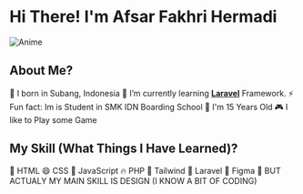 # Hi There! I'm Afsar Fakhri Hermadi

![Anime](https://media.giphy.com/media/v1.Y2lkPTc5MGI3NjExdzA1M3VjNGJtbXh4eTduYW51M250NjAxbGNpNDVlcjY5N2RveTd3YyZlcD12MV9naWZzX3NlYXJjaCZjdD1n/a6pzK009rlCak/giphy.gif)

## About Me?
👀 I born in Subang, Indonesia
🌱 I’m currently learning [**Laravel**](https://laravel.com) Framework.
⚡ Fun fact: Im is Student in SMK IDN Boarding School
📌 I'm 15 Years Old
🎮 I like to Play some Game

## My Skill (What Things I Have Learned)?
🥱 HTML
😄 CSS 
🤔 JavaScript
🔥 PHP
🤣 Tailwind
🥶 Laravel
🎨 Figma
🎨 BUT ACTUALY MY MAIN SKILL IS DESIGN (I KNOW A BIT OF CODING)
